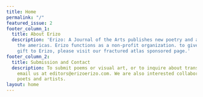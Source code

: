 ```yaml
---
title: Home
permalink: "/"
featured_issue: 2
footer_column_1:
  title: About Erizo
  description: 'Erizo: A Journal of the Arts publishes new poetry and art from across
    the americas. Erizo functions as a non-profit organization. to give a tax deductible
    gift to Erizo, please visit our fractured atlas sponsored page.'
footer_column_2:
  title: Submission and Contact
  description: To submit poems or visual art, or to inquire about translating, please
    email us at editors@erizoerizo.com. We are also interested collaborations between
    poets and artists.
layout: home
---
```



